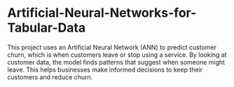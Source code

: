 # Artificial-Neural-Networks-for-Tabular-Data

This project uses an Artificial Neural Network (ANN) to predict customer churn, which is when customers leave or stop using a service. By looking at customer data, the model finds patterns that suggest when someone might leave. This helps businesses make informed decisions to keep their customers and reduce churn.
